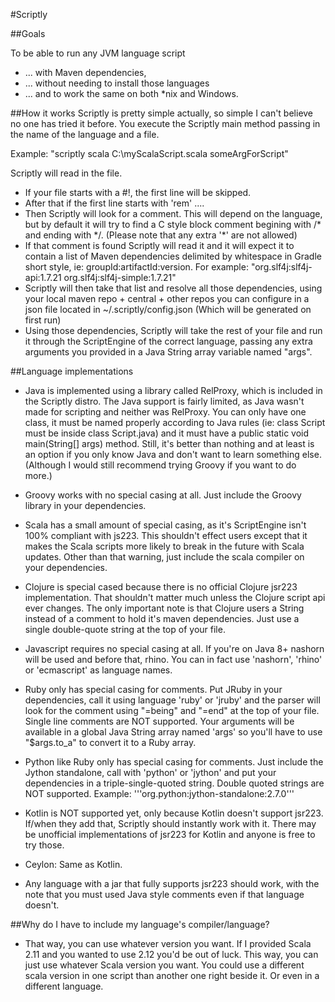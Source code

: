 #Scriptly

##Goals

To be able to run any JVM language script 
* ... with Maven dependencies,
* ... without needing to install those languages
* ... and to work the same on both *nix and Windows. 


##How it works
Scriptly is pretty simple actually, so simple I can't believe no one has tried it before. 
You execute the Scriptly main method passing in the name of the language and a file. 

Example: "scriptly scala C:\myScalaScript.scala someArgForScript"

Scriptly will read in the file. 


* If your file starts with a #!, the first line will be skipped. 
* After that if the first line starts with 'rem' ....
* Then Scriptly will look for a comment. This will depend on the language, but by default it will try to find a C 
style block comment begining with /* and ending with */. (Please note that any extra '\*' are not allowed)
* If that comment is found Scriptly will read it and it will expect it to contain a list of Maven dependencies
delimited by whitespace in Gradle short style, ie: groupId:artifactId:version. 
For example: "org.slf4j:slf4j-api:1.7.21 org.slf4j:slf4j-simple:1.7.21"
* Scriptly will then take that list and resolve all those dependencies, using your local maven repo + central + 
other repos you can configure in a json file located in ~/.scriptly/config.json (Which will be generated on first run)
* Using those dependencies, Scriptly will take the rest of your file and run it through the ScriptEngine of the correct
language, passing any extra arguments you provided in a Java String array variable named "args". 


##Language implementations

* Java is implemented using a library called RelProxy, which is included in the Scriptly distro. 
The Java support is fairly limited, as Java wasn't made for scripting and neither was RelProxy. 
You can only have one class, it must be named properly according to Java rules (ie: class Script must be inside 
class Script.java) and it must have a public static void main(String[] args) method. Still, it's better than nothing
 and at least is an option if you only know Java and don't want to learn something else. (Although I would still
 recommend trying Groovy if you want to do more.)
 
* Groovy works with no special casing at all. Just include the Groovy library in your dependencies.
 
* Scala has a small amount of special casing, as it's ScriptEngine isn't 100% compliant with js223. This shouldn't 
effect users except that it makes the Scala scripts more likely to break in the future with Scala updates. Other than 
that warning, just include the scala compiler on your dependencies. 

* Clojure is special cased because there is no official Clojure jsr223 implementation. That shouldn't matter much
unless the Clojure script api ever changes. The only important note is that Clojure users a String instead of a comment
to hold it's maven dependencies. Just use a single double-quote string at the top of your file. 
 
* Javascript requires no special casing at all. If you're on Java 8+ nashorn will be used and before that, rhino. 
You can in fact use 'nashorn', 'rhino' or 'ecmascript' as language names. 

* Ruby only has special casing for comments. Put JRuby in your dependencies, call it using language 'ruby' or 'jruby'
and the parser will look for the comment using "=being" and "=end" at the top of your file. Single line comments are 
NOT supported. Your arguments will be available in a global Java String array named 'args' so you'll have to use "$args.to_a"
to convert it to a Ruby array. 

* Python like Ruby only has special casing for comments. Just include the Jython standalone, call with 'python' or 'jython' and 
put your dependencies in a triple-single-quoted string. Double quoted strings are NOT supported. 
Example: '''org.python:jython-standalone:2.7.0'''

* Kotlin is NOT supported yet, only because Kotlin doesn't support jsr223. If/when they add that, Scriptly should
instantly work with it. There may be unofficial implementations of jsr223 for Kotlin and anyone is free to try those. 

* Ceylon: Same as Kotlin. 

* Any language with a jar that fully supports jsr223 should work, with the note that you
must used Java style comments even if that language doesn't. 




##Why do I have to include my language's compiler/language?

* That way, you can use whatever version you want. If I provided Scala 2.11 and you wanted to use 2.12
you'd be out of luck. This way, you can just use whatever Scala version you want. You could use a different
scala version in one script than another one right beside it. Or even in a different language. 




